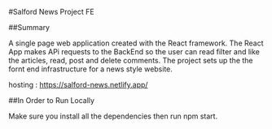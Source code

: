 #Salford News Project FE

##Summary

A single page web application created with the React framework. The React App makes APi requests to the BackEnd so the user can read filter and like the articles, read, post and delete comments.
The project sets up the the fornt end infrastructure for a news style website.

hosting : https://salford-news.netlify.app/

##In Order to Run Locally

Make sure you install all the dependencies then run npm start.
